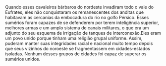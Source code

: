 ﻿Quando esses cavaleiros bárbaros do nordeste invadiram todo o vale do Eufrates, eles não conquistaram os remanescentes dos anditas que habitavam as cercanias da embocadura do rio no golfo Pérsico. Esses sumérios foram capazes de se defenderem por terem inteligência superior, melhores armas e um amplo sistema de canais militares, o que era um adjunto do seu esquema de irrigação de tanques de interconexão.Eles eram um povo unido porque tinham uma religião grupal uniforme. Assim, puderam manter suas integridades racial e nacional muito tempo depois que seus vizinhos do noroeste se fragmentassem em cidades-estados isoladas. Nenhum desses grupos de cidades foi capaz de superar os sumérios unidos.